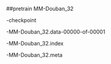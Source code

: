 ##pretrain
MM-Douban_32


  -checkpoint
  
  -MM-Douban_32.data-00000-of-00001
  
  -MM-Douban_32.index
  
  -MM-Douban_32.meta
